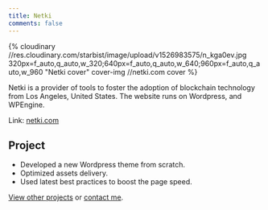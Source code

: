 ```yaml
---
title: Netki
comments: false
---
```


{% cloudinary //res.cloudinary.com/starbist/image/upload/v1526983575/n_kga0ev.jpg 320px=f_auto,q_auto,w_320;640px=f_auto,q_auto,w_640;960px=f_auto,q_auto,w_960 "Netki cover" cover-img //netki.com cover %}

Netki is a provider of tools to foster the adoption of blockchain technology from Los Angeles, United States. The website runs on Wordpress, and WPEngine.

Link: [netki.com](//netki.com/)

## Project

- Developed a new Wordpress theme from scratch.
- Optimized assets delivery.
- Used latest best practices to boost the page speed.

[View other projects](/portfolio/) or [contact me](/about-me/).
